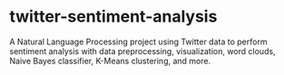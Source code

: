 # twitter-sentiment-analysis
A Natural Language Processing project using Twitter data to perform sentiment analysis with data preprocessing, visualization, word clouds, Naive Bayes classifier, K-Means clustering, and more.
